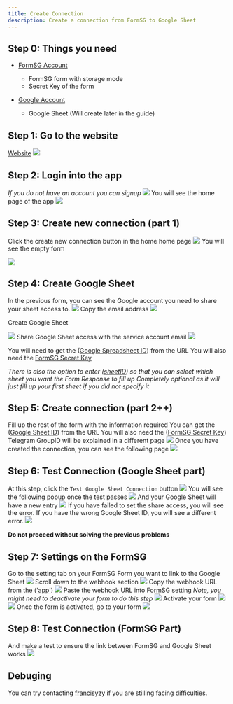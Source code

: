 ```yaml
---
title: Create Connection
description: Create a connection from FormSG to Google Sheet
---
```


## Step 0: Things you need

- [FormSG Account](https://form.gov.sg/#!/signin)

  - FormSG form with storage mode
  - Secret Key of the form

- [Google Account](https://accounts.google.com/SignUp)
  - Google Sheet (Will create later in the guide)

## Step 1: Go to the website

[Website](https://formsg-gsheet.herokuapp.com/)
![](/formsg-gsheet-guide/screenshots/connection-1-go-to-website.png)

## Step 2: Login into the app

_If you do not have an account you can signup_
![](/formsg-gsheet-guide/screenshots/connection-2-login.png)
You will see the home page of the app
![](/formsg-gsheet-guide/screenshots/connection-3-home-page.png)

## Step 3: Create new connection (part 1)

Click the create new connection button in the home home page
![](/formsg-gsheet-guide/screenshots/connection-3-home-page.png)
You will see the empty form

![](/formsg-gsheet-guide/screenshots/connection-4-create-new-connection-blank.png)

## Step 4: Create Google Sheet

In the previous form, you can see the Google account you need to share your sheet access to.
![](/formsg-gsheet-guide/screenshots/connection-4-create-new-connection-blank.png)
Copy the email address
![](/formsg-gsheet-guide/screenshots/connection-5-copy-service-account-email.png)

Create Google Sheet

![](/formsg-gsheet-guide/screenshots/connection-6-create-google-sheet.png)
Share Google Sheet access with the service account email
![](/formsg-gsheet-guide/screenshots/connection-7-share-google-sheet.png)

You will need to get the ([Google Spreadsheet ID](https://developers.google.com/sheets/api/guides/concepts#spreadsheet_id)) from the URL
You will also need the [FormSG Secret Key](https://guide.form.gov.sg/AdvancedGuide.html#what-is-a-secret-key)

_There is also the option to enter ([sheetID](https://developers.google.com/sheets/api/guides/concepts)) so that you can select which sheet you want the Form Response to fill up_
_Completely optional as it will just fill up your first sheet if you did not specify it_

## Step 5: Create connection (part 2++)

Fill up the rest of the form with the information required
You can get the ([Google Sheet ID](https://developers.google.com/sheets/api/guides/concepts#spreadsheet_id)) from the URL
You will also need the ([FormSG Secret Key](https://guide.form.gov.sg/AdvancedGuide.html#what-is-a-secret-key))
Telegram GroupID will be explained in a different page
![](/formsg-gsheet-guide/screenshots/connection-8-fill-up-form.png)
Once you have created the connection, you can see the following page
![](/formsg-gsheet-guide/screenshots/connection-9-created-connection.png)

## Step 6: Test Connection (Google Sheet part)

At this step, click the `Test Google Sheet Connection` button
![](/formsg-gsheet-guide/screenshots/connection-9-created-connection.png)
You will see the following popup once the test passes
![](/formsg-gsheet-guide/screenshots/connection-9a-test-connection.png)
And your Google Sheet will have a new entry
![](/formsg-gsheet-guide/screenshots/connection-9b-tested-connection.png)
If you have failed to set the share access, you will see the error. If you have the wrong Google Sheet ID, you will see a different error.
![](/formsg-gsheet-guide/screenshots/connection-9c-test-error.png)

**Do not proceed without solving the previous problems**

## Step 7: Settings on the FormSG

Go to the setting tab on your FormSG Form you want to link to the Google Sheet
![](/formsg-gsheet-guide/screenshots/connection-10-formsg-setting.png)
Scroll down to the webhook section
![](/formsg-gsheet-guide/screenshots/connection-11-formsg-setting-webhook.png)
Copy the webhook URL from the (['app'](https://formsg-gsheet.herokuapp.com/))
![](/formsg-gsheet-guide/screenshots/connection-12-webhook-url.png)
Paste the webhook URL into FormSG setting _Note, you might need to deactivate your form to do this step_
![](/formsg-gsheet-guide/screenshots/connection-13-formsg-setting-webhook-url.png)
Activate your form
![](/formsg-gsheet-guide/screenshots/connection-14-formsg-activate.png)
![](/formsg-gsheet-guide/screenshots/connection-15-formsg-activated.png)
Once the form is activated, go to your form
![](/formsg-gsheet-guide/screenshots/connection-16-access-formsg.png)

## Step 8: Test Connection (FormSG Part)

And make a test to ensure the link between FormSG and Google Sheet works
![](/formsg-gsheet-guide/screenshots/connection-17-production-test.png)

## Debuging

You can try contacting [francisyzy](https://t.me/francisyzy) if you are stilling facing difficulties.
